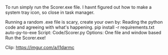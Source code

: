 To run simply run the Scorer.exe file.
I havnt figured out how to make a system tray icon, so close in task manager.

Running a random .exe file is scary, create your own by:
Reading the python code and agreeing with what's happening.
pip install -r requirements.txt
auto-py-to-exe
Script: Code/Scorer.py 
Options: One file and window based
Run the Scorer.exe!

Clip: https://imgur.com/a/I1darmc